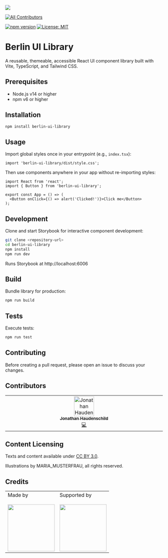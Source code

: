 ![](https://img.shields.io/badge/Built%20with%20%E2%9D%A4%EF%B8%8F-at%20Technologiestiftung%20Berlin-blue)

<!-- ALL-CONTRIBUTORS-BADGE:START -->
[![All Contributors](https://img.shields.io/badge/all_contributors-1-orange.svg?style=flat-square)](#contributors-)
<!-- ALL-CONTRIBUTORS-BADGE:END -->

[![npm version](https://img.shields.io/npm/v/berlin-ui-library?color=blue)](https://www.npmjs.com/package/berlin-ui-library)
[![License: MIT](https://img.shields.io/badge/License-MIT-green.svg)](LICENSE)

# Berlin UI Library

A reusable, themeable, accessible React UI component library built with Vite, TypeScript, and Tailwind CSS.

## Prerequisites

- Node.js v14 or higher
- npm v6 or higher

## Installation

```bash
npm install berlin-ui-library
```

## Usage

Import global styles once in your entrypoint (e.g., `index.tsx`):

```tsx
import 'berlin-ui-library/dist/style.css';
```

Then use components anywhere in your app without re-importing styles:

```tsx
import React from 'react';
import { Button } from 'berlin-ui-library';

export const App = () => (
  <Button onClick={() => alert('Clicked!')}>Click me</Button>
);
```

## Development

Clone and start Storybook for interactive component development:

```bash
git clone <repository-url>
cd berlin-ui-library
npm install
npm run dev
```

Runs Storybook at http://localhost:6006

## Build

Bundle library for production:

```bash
npm run build
```

## Tests

Execute tests:

```bash
npm run test
```

## Contributing

Before creating a pull request, please open an issue to discuss your changes.

## Contributors

<!-- ALL-CONTRIBUTORS-LIST:START -->
<!-- prettier-ignore-start -->
<!-- markdownlint-disable -->
<table>
  <tbody>
    <tr>
      <td align="center" valign="top" width="14.28%"><a href="https://github.com/JonathanHaudenschild-TsB"><img src="https://avatars.githubusercontent.com/u/201598680?v=4?s=64" width="64px;" alt="Jonathan Haudenschild"/><br /><sub><b>Jonathan Haudenschild</b></sub></a><br /><a href="https://github.com/technologiestiftung/template-default/commits?author=JonathanHaudenschild-TsB" title="Code">💻</a></td>
    </tr>
  </tbody>
</table>

<!-- markdownlint-restore -->
<!-- prettier-ignore-end -->

<!-- ALL-CONTRIBUTORS-LIST:END -->

## Content Licensing

Texts and content available under [CC BY 3.0](https://creativecommons.org/licenses/by/3.0/).

Illustrations by MARIA_MUSTERFRAU, all rights reserved.

## Credits

<table>
  <tr>
    <td>
      Made by  <a href="https://www.technologiestiftung-berlin.de/">
        <br />
        <br />
        <img width="150" src="https://logos.citylab-berlin.org/logo-technologiestiftung-berlin-de.svg" />
      </a>
    </td>
    <td>
      Supported by <a href="https://www.berlin.de/">
        <br />
        <br />
        <img width="150" src="https://logos.citylab-berlin.org/logo-berlin.svg" />
      </a>
    </td>
  </tr>
</table>
